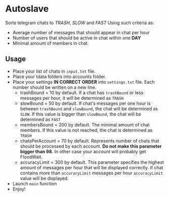 # Autoslave

Sorts telegram chats to *TRASH*, *SLOW* and *FAST* Using such criteria as:
- Average number of messages that should appear in chat per hour
- Number of users that should be active in chat within one **DAY**
- Minimal amount of members in chat.
## Usage
* Place your list of chats in `input.txt` file.
* Place your tdata folders into accounts folder.
* Place your settings **IN CORRECT ORDER** into `settings.txt` file.
Each number should be written on a new line.
    - trashBound = 10 by default. If a chat has `trashBound` or less
    messages per hour, it will be determined as `TRASH`
    - slowBound = 50 by default. If chat's messages per one hour is
    between `trashBound` and `slowBound`, the chat will be determined
    as `SLOW`. If this value is bigger than `slowBound`, the chat
    will be determined as `FAST`
    - membersBound = 200 by default. The minimal amount of chat members.
    If this value is not reached, the chat is determined as `TRASH`
    - chatsPerAccount = 70 by default. Represents number of chats that
    should be processed by each account. **Do not make this parameter bigger than 98.**
    In other case your account will probably get FloodWait.
    - accuracyLimit = 300 by default. This parameter specifies the highest amount of
    messages per hour that will be displayed correctly. If chat contains more than
    `accuracyLimit` messages per hour `accuracyLimit` value will be displayed.
* Launch `main` function
* Enjoy!
